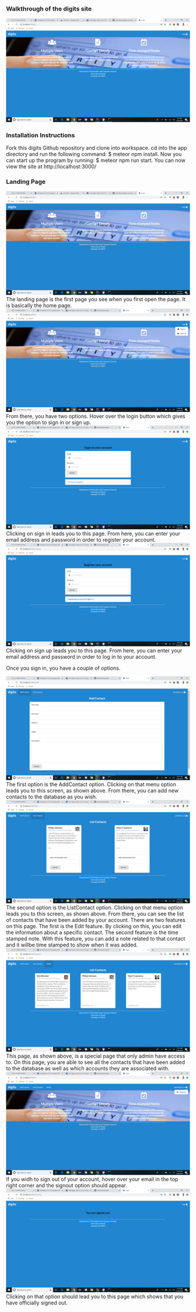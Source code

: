 <h3>Walkthrough of the digits site</h3>
<img src="doc/landing.png">

<h3>Installation Instructions</h3>
Fork this digits Github repository and clone into workspace. cd into the app directory and run the following command: $ meteor npm install. Now you can start up the program by running: $ meteor npm run start. You can now view the site at http://localhost:3000/

<h3>Landing Page</h3>
<img src="doc/landing.png">
The landing page is the first page you see when you first open the page. It is basically the home page. 

<img src="doc/signin-signup.png">
From there, you have two options. Hover over the login button which gives you the option to sign in or sign up. 

<img src="doc/signin.png">
Clicking on sign in leads you to this page. From here, you can enter your email address and password in order to register your account.

<img src="doc/signup.png">
Clicking on sign up leads you to this page. From here, you can enter your email address and password in order to log in to your account.

Once you sign in, you have a couple of options.

<img src="doc/addcontact.png">
The first option is the AddContact option. Clicking on that menu option leads you to this screen, as shown above. From there, you can add new contacts to the database as you wish. 

<img src="doc/listcontact.png">
The second option is the ListContact option. Clicking on that menu option leads you to this screen, as shown above. From there, you can see the list of contacts that have been added by your account. There are two features on this page. The first is the Edit feature. By clicking on this, you can edit the information about a specific contact. The second feature is the time stamped note. With this feature, you can add a note related to that contact and it willbe time stamped to show when it was added.

<img src="doc/admin.png">
This page, as shown above, is a special page that only admin have access to. On this page, you are able to see all the contacts that have been added to the database as well as which accounts they are associated with.

<img src="doc/signout.png">
If you widh to sign out of your account, hover over your email in the top right corner and the signout option should appear. 

<img src="doc/signout-message.png">
Clicking on that option should lead you to this page which shows that you have officially signed out.

